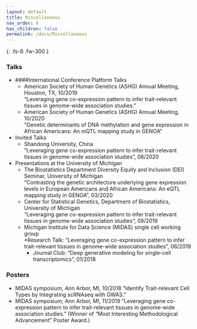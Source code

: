 ```yaml
---
layout: default
title: Miscellaneous
nav_order: 6
has_children: false
permalink: /docs/Miscellaneous
---
```



{: .fs-6 .fw-300 }

### Talks
* ####International Conference Platform Talks
	* American Society of Human Genetics (ASHG) Annual Meeting, Houston, TX, 10/2019 <br />
	“Leveraging gene co-expression pattern to infer trait-relevant tissues in genome-wide association studies.”<br />
	* American Society of Human Genetics (ASHG) Annual Meeting, 10/2020<br />
	“Genetic determinants of DNA methylation and gene expression in African Americans: An mQTL mapping study in GENOA”
* Invited Talks
	* Shandong University, China<br />
	“Leveraging gene co-expression pattern to infer trait-relevant tissues in genome-wide association studies”, 08/2020
* Presentations at the University of Michigan
	* The Biostatistics Department Diversity Equity and Inclusion (DEI) Seminar, University of Michigan<br />
	“Contrasting the genetic architecture underlying gene expression levels in European Americans and African Americans: An eQTL mapping study in GENOA”, 03/2020
	* Center for Statistical Genetics, Department of Biostatistics, University of Michigan<br />
	“Leveraging gene co-expression pattern to infer trait-relevant tissues in genome-wide association studies”, 09/2019
	* Michigan Institute for Data Science (MIDAS) single cell working group<br />
		*Research Talk: “Leveraging gene co-expression pattern to infer trait-relevant tissues in genome-wide association studies”, 06/2019
 		* Journal Club: “Deep generative modeling for single-cell transcriptomics”, 01/2018 	<br />

### Posters<br />
* MIDAS symposium, Ann Arbor, MI, 10/2018
“Identify Trait-relevant Cell Types by Integrating scRNAseq with GWAS.”
* MIDAS symposium, Ann Arbor, MI, 11/2019
“Leveraging gene co-expression pattern to infer trait-relevant tissues in genome-wide association studies.” (Winner of “Most Interesting Methodological Advancement” Poster Award.)
